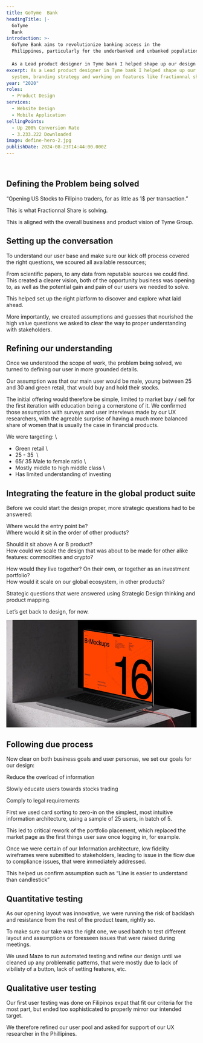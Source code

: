 ```yaml
---
title: GoTyme  Bank
headingTitle: |-
  GoTyme 
  Bank
introduction: >-
  GoTyme Bank aims to revolutionize banking access in the
  Philippines, particularly for the underbanked and unbanked population.   

  As a Lead product designer in Tyme bank I helped shape up our design system, branding strategy and working on features like fractionnal shares.
excerpt: As a Lead product designer in Tyme bank I helped shape up our design
  system, branding strategy and working on features like fractionnal shares.
year: "2020"
roles:
  - Product Design
services:
  - Website Design
  - Mobile Application
sellingPoints:
  - Up 200% Conversion Rate
  - 3.233.222 Downloaded
image: define-hero-2.jpg
publishDate: 2024-08-23T14:44:00.000Z
---
```

![]()

## Defining the Problem being solved

“Opening US Stocks to Filipino traders, for as little as 1$ per transaction.”  

This is what Fractionnal Share is solving.  

This is aligned with the overall business and product vision of Tyme Group.

## Setting up the conversation

To understand our user base and make sure our kick off process covered the right questions, we scoured all available ressources;  

From scientific papers, to any data from reputable sources we could find. This created a clearer vision, both of the opportunity business was opening to, as well as the potential gain and pain of our users we needed to solve.   

This helped set up the right platform to discover and explore what laid ahead. 



More importantly, we created assumptions and guesses that nourished the high value questions we asked to clear the way to proper understanding with stakeholders.

## Refining our understanding

Once we understood the scope of work, the problem being solved, we turned to defining our user in more grounded details. 

Our assumption was that our main user would be male, young between 25 and 30 and green retail, that would buy and hold their stocks. 

The initial offering would therefore be simple, limited to market buy / sell for the first iteration with education being a cornerstone of it. We confirmed those assumption with surveys and user interviews made by our UX researchers, with the agreable surprise of having a much more balanced share of women that is usually the case in financial products.  

We were targeting: \
- Green retail \
- 25 - 35  \
- 65/ 35 Male to female ratio \
- Mostly middle to high middle class \
- Has limited understanding of investing

## Integrating the feature in the global product suite

Before we could start the design proper, more strategic questions had to be answered:  

Where would the entry point be? \
Where would it sit in the order of other products?  

Should it sit above A or B product? \
How could we scale the design that was about to be made for other alike features: commodities and crypto?

How would they live together? On their own, or together as an investment portfolio? \
How would it scale on our global ecosystem, in other products?  

Strategic questions that were answered using Strategic Design thinking and product mapping.

Let’s get back to design, for now.

![](rectangle-40370.jpg)

## Following due process

Now clear on both business goals and user personas, we set our goals for our design:

Reduce the overload of information

Slowly educate users towards stocks trading

Comply to legal requirements

First we used card sorting to zero-in on the simplest, most intuitive information architecture, using a sample of 25 users, in batch of 5. 

This led to critical rework of the portfolio placement, which replaced the market page as the first things user saw once logging in, for example. 

Once we were certain of our Information architecture, low fidelity wireframes were submitted to stakeholders, leading to issue in the flow due to compliance issues, that were immediately addressed. 

This helped us confirm assumption such as “Line is easier to understand than candlestick”

## Quantitative testing 

As our opening layout was innovative, we were running the risk of backlash and resistance from the rest of the product team, rightly so. 

To make sure our take was the right one, we used batch to test different layout and assumptions or foresseen issues that were raised during meetings. 

We used Maze to run automated testing and refine our design until we cleaned up any problematic patterns, that were mostly due to lack of vibilisty of a button, lack of setting features, etc.

## Qualitative user testing

Our first user testing was done on Filipinos expat that fit our criteria for the most part, but ended too sophisticated to properly mirror our intended target. 

We therefore refined our user pool and asked for support of our UX researcher in the Phillipines.
